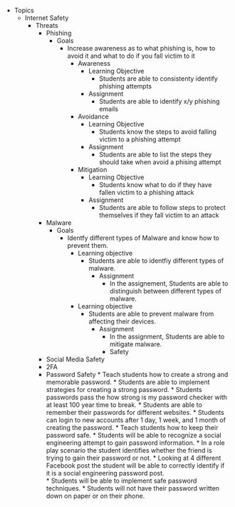 * Topics
    * Internet Safety
        * Threats
            * Phishing
                * Goals
                    * Increase awareness as to what phishing is, how to avoid it and what to do if you fall victim to it
                        * Awareness
                            * Learning Objective
                                * Students are able to consistenty identify phishing attempts
                            * Assignment
                                * Students are able to identify x/y phishing emails
                        * Avoidance
                            * Learning Objective
                                * Students know the steps to avoid falling victim to a phishing attempt
                            * Assignment
                                * Students are able to list the steps they should take when avoid a phising attempt
                        * Mitigation
                            * Learning Objective
                                * Students know what to do if they have fallen victim to a phishing attack
                            * Assignment
                                * Students are able to follow steps to protect themselves if they fall victim to an attack
            * Malware
               * Goals 
                 * Identfy different types of Malware and know how to prevent them. 
                   * Learning objective 
                     * Students are able to identfiy different types of malware.
                       * Assignment 
                         * In the assignement, Students are able to distinguish between different types of malware.
                   * Learning objective 
                     * Students are able to prevent malware from affecting their devices. 
                       * Assignment 
                         * In the assignment, Students are able to mitigate malware.  
                         * Safety
            * Social Media Safety
            * 2FA
            * Password Safety
                  * Teach students how to create a strong and memorable password.
                        * Students are able to implement strategies for creating a strong password.
                              * Students passwords pass the how strong is my password checker with at least 100 year time to break. 
                        * Students are able to remember their passwords for different websites.
                              * Students can login to new accounts after 1 day, 1 week, and 1 month of creating the password. 
                  * Teach students how to keep their password safe. 
                         * Students will be able to recognize a social engineering attempt to gain password information.
                              * In a role play scenario the student identifies whether the friend is trying to gain their password or not.
                              * Looking at 4 different Facebook post the student will be able to correctly identify if it is a social engineering password post.  
                         * Students will be able to implement safe password techniques.
                              * Students will not have their password written down on paper or on their phone.  
